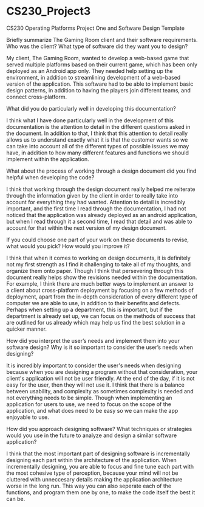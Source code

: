 # CS230_Project3
CS230 Operating Platforms Project One and Software Design Template

Briefly summarize The Gaming Room client and their software requirements. Who was the client? What type of software did they want you to design?

My client, The Gaming Room, wanted to develop a web-based game that served multiple platforms based on their current game, which has been only deployed as an Android app only. They needed help setting up the environment, in addition to streamlining development of a web-based version of the application. This software had to be able to implement basic design patterns, in addition to having the players join different teams, and connect cross-platform.

What did you do particularly well in developing this documentation?

I think what I have done particularly well in the development of this documentation is the attention to detail in the different questions asked in the document. In addition to that, I think that this attention to detail really allows us to understand exactly what it is that the customer wants so we can take into account all of the different types of possible issues we may have, in addition to how many different features and functions we should implement within the application.

What about the process of working through a design document did you find helpful when developing the code?

I think that working through the design document really helped me reiterate through the information given by the client in order to really take into account for everything they had wanted. Attention to detail is incredibly important, and the first time I read through the documentation, I had not noticed that the application was already deployed as an android application, but when I read through it a second time, I read that detail and was able to account for that within the next version of my design document.

If you could choose one part of your work on these documents to revise, what would you pick? How would you improve it?

I think that when it comes to working on design documents, it is definitely not my first strength as I find it challenging to take all of my thoughts, and organize them onto paper. Though I think that persevering through this document really helps show the revisions needed within the documentation. For example, I think there are much better ways to implement an answer to a client about cross-platform deployment by focusing on a few methods of deployment, apart from the in-depth consideration of every different type of computer we are able to use, in addition to their benefits and defects. Perhaps when setting up a department, this is important, but if the department is already set up, we can focus on the methods of success that are outlined for us already which may help us find the best solution in a quicker manner.

How did you interpret the user’s needs and implement them into your software design? Why is it so important to consider the user’s needs when designing?

It is incredibly important to consider the user's needs when designing because when you are designing a program without that consideration, your client's application will not be user friendly. At the end of the day, if it is not easy for the user, then they will not use it. I think that there is a balance between usability, and complexity as sometimes complexity is needed and not everything needs to be simple. Though when implementing an application for users to use, we need to focus on the scope of the application, and what does need to be easy so we can make the app enjoyable to use.

How did you approach designing software? What techniques or strategies would you use in the future to analyze and design a similar software application?

I think that the most important part of designing software is incrementally designing each part within the architecture of the application. When incrementally designing, you are able to focus and fine tune each part with the most cohesive type of perception, because your mind will not be cluttered with unneccesary details making the application architecture worse in the long run. This way you can also seperate each of the functions, and program them one by one, to make the code itself the best it can be.
